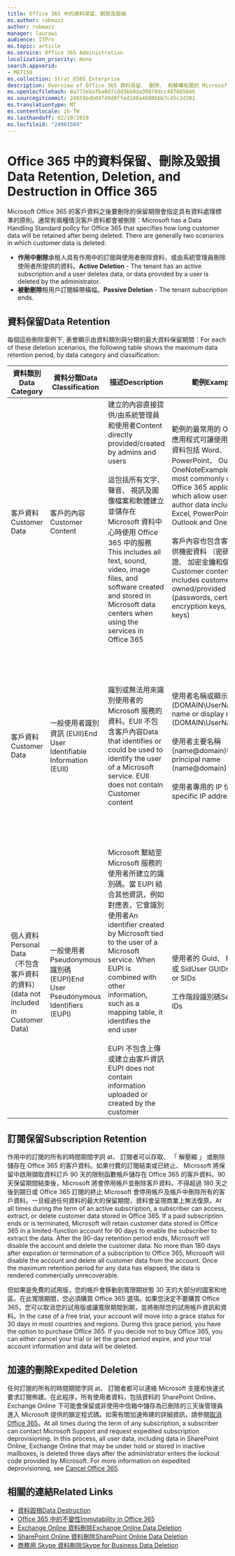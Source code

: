 ```yaml
---
title: Office 365 中的資料保留、刪除及毀損
ms.author: robmazz
author: robmazz
manager: laurawi
audience: ITPro
ms.topic: article
ms.service: Office 365 Administration
localization_priority: None
search.appverid:
- MET150
ms.collection: Strat_O365_Enterprise
description: Overview of Office 365 資料保留、 刪除、 和解構有關的 Microsoft 的原則。
ms.openlocfilehash: 8a773ebafba0d7cdd36b9da30878dcc487685846
ms.sourcegitcommit: 24659bdb09f49d0ffed180a4b80bbb7c45c2d301
ms.translationtype: MT
ms.contentlocale: zh-TW
ms.lasthandoff: 02/19/2019
ms.locfileid: "24961569"
---
```

# <a name="data-retention-deletion-and-destruction-in-office-365"></a><span data-ttu-id="acba9-103">Office 365 中的資料保留、刪除及毀損</span><span class="sxs-lookup"><span data-stu-id="acba9-103">Data Retention, Deletion, and Destruction in Office 365</span></span>

<span data-ttu-id="acba9-p101">Microsoft Office 365 的客戶資料之後要刪除的保留期限會指定具有資料處理標準的原則。通常有兩種情況客戶資料都會被刪除：</span><span class="sxs-lookup"><span data-stu-id="acba9-p101">Microsoft has a Data Handling Standard policy for Office 365 that specifies how long customer data will be retained after being deleted. There are generally two scenarios in which customer data is deleted:</span></span>

- <span data-ttu-id="acba9-106">**作用中刪除**承租人具有作用中的訂閱與使用者刪除資料，或由系統管理員刪除使用者所提供的資料。</span><span class="sxs-lookup"><span data-stu-id="acba9-106">**Active Deletion** - The tenant has an active subscription and a user deletes data, or data provided by a user is deleted by the administrator.</span></span>
- <span data-ttu-id="acba9-107">**被動刪除**租用戶訂閱綵帶橫幅。</span><span class="sxs-lookup"><span data-stu-id="acba9-107">**Passive Deletion** - The tenant subscription ends.</span></span>

## <a name="data-retention"></a><span data-ttu-id="acba9-108">資料保留</span><span class="sxs-lookup"><span data-stu-id="acba9-108">Data Retention</span></span>

<span data-ttu-id="acba9-109">每個這些刪除案例下, 表會顯示由資料類別與分類的最大資料保留期間：</span><span class="sxs-lookup"><span data-stu-id="acba9-109">For each of these deletion scenarios, the following table shows the maximum data retention period, by data category and classification:</span></span>

| <span data-ttu-id="acba9-110">資料類別</span><span class="sxs-lookup"><span data-stu-id="acba9-110">Data Category</span></span> | <span data-ttu-id="acba9-111">資料分類</span><span class="sxs-lookup"><span data-stu-id="acba9-111">Data Classification</span></span> | <span data-ttu-id="acba9-112">描述</span><span class="sxs-lookup"><span data-stu-id="acba9-112">Description</span></span> | <span data-ttu-id="acba9-113">範例</span><span class="sxs-lookup"><span data-stu-id="acba9-113">Examples</span></span> | <span data-ttu-id="acba9-114">保留期間</span><span class="sxs-lookup"><span data-stu-id="acba9-114">Retention Period</span></span> |
|-----------------|-----------------|-----------------|----------------------------------|-------------------------------|
| <span data-ttu-id="acba9-115">客戶資料</span><span class="sxs-lookup"><span data-stu-id="acba9-115">Customer Data</span></span> | <span data-ttu-id="acba9-116">客戶的內容</span><span class="sxs-lookup"><span data-stu-id="acba9-116">Customer Content</span></span>| <span data-ttu-id="acba9-117">建立的內容直接提供/由系統管理員和使用者</span><span class="sxs-lookup"><span data-stu-id="acba9-117">Content directly provided/created by admins and users</span></span> <br><br> <span data-ttu-id="acba9-118">這包括所有文字、 聲音、 視訊及圖像檔案和軟體建立並儲存在 Microsoft 資料中心時使用 Office 365 中的服務</span><span class="sxs-lookup"><span data-stu-id="acba9-118">This includes all text, sound, video, image files, and software created and stored in Microsoft data centers when using the services in Office 365</span></span> | <span data-ttu-id="acba9-119">範例的最常用的 Office 365 應用程式可讓使用者在作者資料包括 Word、 Excel、 PowerPoint、 Outlook 及 OneNote</span><span class="sxs-lookup"><span data-stu-id="acba9-119">Examples of the most commonly used Office 365 applications which allow users to author data include Word, Excel, PowerPoint, Outlook and OneNote</span></span> <br><br> <span data-ttu-id="acba9-120">客戶內容也包含客戶擁有/提供機密資料 （密碼、 憑證、 加密金鑰和儲存機碼）</span><span class="sxs-lookup"><span data-stu-id="acba9-120">Customer content also includes customer-owned/provided secrets (passwords, certificates, encryption keys, storage keys)</span></span> | <span data-ttu-id="acba9-121">**作用中刪除案例：** 最 30 天</span><span class="sxs-lookup"><span data-stu-id="acba9-121">**Active Deletion Scenario:** at most 30 days</span></span> <br><br> <span data-ttu-id="acba9-122">**被動刪除案例：** 最 180 天</span><span class="sxs-lookup"><span data-stu-id="acba9-122">**Passive Deletion Scenario:** at most 180 days</span></span> |
| <span data-ttu-id="acba9-123">客戶資料</span><span class="sxs-lookup"><span data-stu-id="acba9-123">Customer Data</span></span> | <span data-ttu-id="acba9-124">一般使用者識別資訊 (EUII)</span><span class="sxs-lookup"><span data-stu-id="acba9-124">End User Identifiable Information (EUII)</span></span> | <span data-ttu-id="acba9-p102">識別或無法用來識別使用者的 Microsoft 服務的資料。EUII 不包含客戶內容</span><span class="sxs-lookup"><span data-stu-id="acba9-p102">Data that identifies or could be used to identify the user of a Microsoft service. EUII does not contain Customer content</span></span> | <span data-ttu-id="acba9-127">使用者名稱或顯示名稱 (DOMAIN\UserName)</span><span class="sxs-lookup"><span data-stu-id="acba9-127">User name or display name (DOMAIN\UserName)</span></span> <br><br> <span data-ttu-id="acba9-128">使用者主要名稱 (name@domain)</span><span class="sxs-lookup"><span data-stu-id="acba9-128">User principal name (name@domain)</span></span> <br><br>  <span data-ttu-id="acba9-129">使用者專用的 IP 位址</span><span class="sxs-lookup"><span data-stu-id="acba9-129">User-specific IP addresses</span></span> | <span data-ttu-id="acba9-130">**作用中刪除案例：** 最 180 天 （僅限租用戶系統管理員動作）</span><span class="sxs-lookup"><span data-stu-id="acba9-130">**Active Deletion Scenario:** at most 180 days (only a tenant administrator action)</span></span> <br><br> <span data-ttu-id="acba9-131">**被動刪除案例：** 最 180 天</span><span class="sxs-lookup"><span data-stu-id="acba9-131">**Passive Deletion Scenario:** at most 180 days</span></span> |
| <span data-ttu-id="acba9-132">個人資料</span><span class="sxs-lookup"><span data-stu-id="acba9-132">Personal Data</span></span> <br> <span data-ttu-id="acba9-133">（不包含客戶資料的資料）</span><span class="sxs-lookup"><span data-stu-id="acba9-133">(data not included in Customer Data)</span></span> | <span data-ttu-id="acba9-134">一般使用者 Pseudonymous 識別碼 (EUPI)</span><span class="sxs-lookup"><span data-stu-id="acba9-134">End User Pseudonymous Identifiers (EUPI)</span></span> | <span data-ttu-id="acba9-p103">Microsoft 繫結至 Microsoft 服務的使用者所建立的識別碼。當 EUPI 結合其他資訊，例如對應表，它會識別使用者</span><span class="sxs-lookup"><span data-stu-id="acba9-p103">An identifier created by Microsoft tied to the user of a Microsoft service. When EUPI is combined with other information, such as a mapping table, it identifies the end user</span></span> <br><br> <span data-ttu-id="acba9-137">EUPI 不包含上傳或建立由客戶資訊</span><span class="sxs-lookup"><span data-stu-id="acba9-137">EUPI does not contain information uploaded or created by the customer</span></span> | <span data-ttu-id="acba9-138">使用者的 Guid、 PUIDs、 或 Sid</span><span class="sxs-lookup"><span data-stu-id="acba9-138">User GUIDs, PUIDs, or SIDs</span></span> <br><br> <span data-ttu-id="acba9-139">工作階段識別碼</span><span class="sxs-lookup"><span data-stu-id="acba9-139">Session IDs</span></span> | <span data-ttu-id="acba9-140">**作用中刪除案例：** 最 30 天</span><span class="sxs-lookup"><span data-stu-id="acba9-140">**Active Deletion Scenario:** at most 30 days</span></span> <br><br> <span data-ttu-id="acba9-141">**被動刪除案例：** 最 180 天</span><span class="sxs-lookup"><span data-stu-id="acba9-141">**Passive Deletion Scenario:** at most 180 days</span></span> |

## <a name="subscription-retention"></a><span data-ttu-id="acba9-142">訂閱保留</span><span class="sxs-lookup"><span data-stu-id="acba9-142">Subscription Retention</span></span>

<span data-ttu-id="acba9-p104">作用中的訂閱的所有的時間期間字詞 at、 訂閱者可以存取、 「 解壓縮 」 或刪除儲存在 Office 365 的客戶資料。如果付費的訂閱結束或已終止、 Microsoft 將保留中啟用擷取資料訂戶 90 天的限制函數帳戶儲存在 Office 365 的客戶資料。90 天保留期間結束後，Microsoft 將會停用帳戶並刪除客戶資料。不得超過 180 天之後到期日或 Office 365 訂閱的終止 Microsoft 會停用帳戶及帳戶中刪除所有的客戶資料。一旦經過任何資料的最大的保留期間，資料會呈現商業上無法復原。</span><span class="sxs-lookup"><span data-stu-id="acba9-p104">At all times during the term of an active subscription, a subscriber can access, extract, or delete customer data stored in Office 365. If a paid subscription ends or is terminated, Microsoft will retain customer data stored in Office 365 in a limited-function account for 90 days to enable the subscriber to extract the data. After the 90-day retention period ends, Microsoft will disable the account and delete the customer data. No more than 180 days after expiration or termination of a subscription to Office 365, Microsoft will disable the account and delete all customer data from the account. Once the maximum retention period for any data has elapsed, the data is rendered commercially unrecoverable.</span></span>

<span data-ttu-id="acba9-p105">但如果是免費的試用版，您的帳戶會移動到寬限期狀態 30 天的大部分的國家和地區。在此寬限期間，您必須購買 Office 365 選項。如果您決定不要購買 Office 365，您可以取消您的試用版或讓寬限期間到期，並將刪除您的試用帳戶資訊和資料。</span><span class="sxs-lookup"><span data-stu-id="acba9-p105">In the case of a free trial, your account will move into a grace status for 30 days in most countries and regions. During this grace period, you have the option to purchase Office 365. If you decide not to buy Office 365, you can either cancel your trial or let the grace period expire, and your trial account information and data will be deleted.</span></span>

## <a name="expedited-deletion"></a><span data-ttu-id="acba9-151">加速的刪除</span><span class="sxs-lookup"><span data-stu-id="acba9-151">Expedited Deletion</span></span>
<span data-ttu-id="acba9-p106">任何訂閱的所有的時間期間字詞 at、 訂閱者都可以連絡 Microsoft 支援和快速式要求訂閱佈建。在此程序，所有使用者資料，包括資料的 SharePoint Online、 Exchange Online 下可能會保留或非使用中信箱中儲存為已刪除的三天後管理員進入 Microsoft 提供的鎖定程式碼。如需有關加速佈建的詳細資訊，請參閱[取消 Office 365](https://support.office.com/article/Cancel-Office-365-for-business-b1bc0bef-4608-4601-813a-cdd9f746709a)。</span><span class="sxs-lookup"><span data-stu-id="acba9-p106">At all times during the term of any subscription, a subscriber can contact Microsoft Support and request expedited subscription deprovisioning. In this process, all user data, including data in SharePoint Online, Exchange Online that may be under hold or stored in inactive mailboxes, is deleted three days after the administrator enters the lockout code provided by Microsoft. For more information on expedited deprovisioning, see [Cancel Office 365](https://support.office.com/article/Cancel-Office-365-for-business-b1bc0bef-4608-4601-813a-cdd9f746709a).</span></span>

## <a name="related-links"></a><span data-ttu-id="acba9-155">相關的連結</span><span class="sxs-lookup"><span data-stu-id="acba9-155">Related Links</span></span>
- [<span data-ttu-id="acba9-156">資料毀損</span><span class="sxs-lookup"><span data-stu-id="acba9-156">Data Destruction</span></span>](office-365-data-destruction.md)
- [<span data-ttu-id="acba9-157">Office 365 中的不變性</span><span class="sxs-lookup"><span data-stu-id="acba9-157">Immutability in Office 365</span></span>](office-365-data-immutability.md)
- [<span data-ttu-id="acba9-158">Exchange Online 資料刪除</span><span class="sxs-lookup"><span data-stu-id="acba9-158">Exchange Online Data Deletion</span></span>](office-365-exchange-online-data-deletion.md)
- [<span data-ttu-id="acba9-159">SharePoint Online 資料刪除</span><span class="sxs-lookup"><span data-stu-id="acba9-159">SharePoint Online Data Deletion</span></span>](office-365-sharepoint-online-data-deletion.md)
- [<span data-ttu-id="acba9-160">商務用 Skype 資料刪除</span><span class="sxs-lookup"><span data-stu-id="acba9-160">Skype for Business Data Deletion</span></span>](office-365-skype-data-deletion.md)